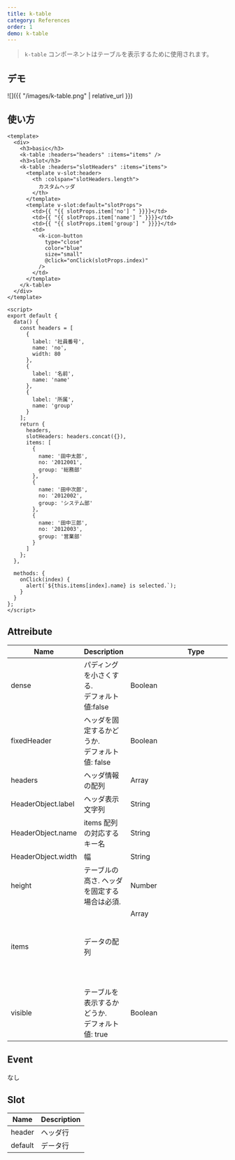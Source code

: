 ```yaml
---
title: k-table
category: References
order: 1
demo: k-table
---
```


> `k-table` コンポーネントはテーブルを表示するために使用されます。

## デモ

![]({{ "/images/k-table.png" | relative_url }})

## 使い方

```vue
<template>
  <div>
    <h3>basic</h3>
    <k-table :headers="headers" :items="items" />
    <h3>slot</h3>
    <k-table :headers="slotHeaders" :items="items">
      <template v-slot:header>
        <th :colspan="slotHeaders.length">
          カスタムヘッダ
        </th>
      </template>
      <template v-slot:default="slotProps">
        <td>{{ "{{ slotProps.item['no'] " }}}}</td>
        <td>{{ "{{ slotProps.item['name'] " }}}}</td>
        <td>{{ "{{ slotProps.item['group'] " }}}}</td>
        <td>
          <k-icon-button
            type="close"
            color="blue"
            size="small"
            @click="onClick(slotProps.index)"
          />
        </td>
      </template>
    </k-table>
  </div>
</template>

<script>
export default {
  data() {
    const headers = [
      {
        label: '社員番号',
        name: 'no',
        width: 80
      },
      {
        label: '名前',
        name: 'name'
      },
      {
        label: '所属',
        name: 'group'
      }
    ];
    return {
      headers,
      slotHeaders: headers.concat({}),
      items: [
        {
          name: '田中太郎',
          no: '2012001',
          group: '総務部'
        },
        {
          name: '田中次郎',
          no: '2012002',
          group: 'システム部'
        },
        {
          name: '田中三郎',
          no: '2012003',
          group: '営業部'
        }
      ]
    };
  },

  methods: {
    onClick(index) {
      alert(`${this.items[index].name} is selected.`);
    }
  }
};
</script>
```

## Attreibute

| Name               | Description                                       | Type                | Required |
| ------------------ | ------------------------------------------------- | ------------------- | -------- |
| dense              | パディングを小さくする.<br>デフォルト値:false     | Boolean             | No       |
| fixedHeader        | ヘッダを固定するかどうか.<br>デフォルト値: false  | Boolean             | No       |
| headers            | ヘッダ情報の配列                                  | Array<HeaderObject> | No       |
| HeaderObject.label | ヘッダ表示文字列                                  | String              | No       |
| HeaderObject.name  | items 配列の対応するキー名                        | String              | No       |
| HeaderObject.width | 幅                                                | String              | No       |
| height             | テーブルの高さ. ヘッダを固定する場合は必須.       | Number              | No       |
| items              | データの配列                                      | Array<Object>       | No       |
| visible            | テーブルを表示するかどうか.<br>デフォルト値: true | Boolean             | No       |

## Event

なし

## Slot

| Name    | Description |
| ------- | ----------- |
| header  | ヘッダ行    |
| default | データ行    |

